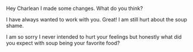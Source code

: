 Hey Charlean I made some changes. What do you think?

I have always wanted to work with you. Great! I am still hurt about the soup shame.

I am so sorry I never intended to hurt your feelings but honestly what did you expect with soup being your favorite food?
